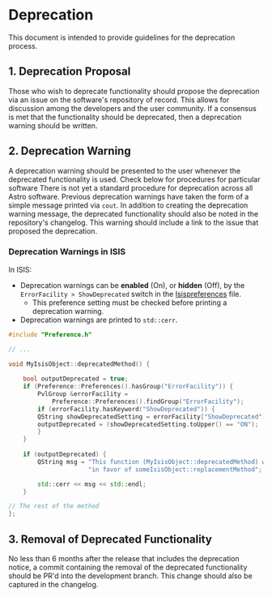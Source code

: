 # Deprecation
This document is intended to provide guidelines for the deprecation process.

## 1. Deprecation Proposal
Those who wish to deprecate functionality should propose the deprecation via an issue on the software's repository of record.  This allows for discussion among the developers and the user community.  If a consensus is met that the functionality should be deprecated, then a deprecation warning should be written.

## 2. Deprecation Warning
A deprecation warning should be presented to the user whenever the deprecated functionality is used.  Check below for procedures for particular software  There is not yet a standard procedure for deprecation across all Astro software.  Previous deprecation warnings have taken the form of a simple message printed via `cout`.  In addition to creating the deprecation warning message, the deprecated functionality should also be noted in the repository's changelog.  This warning should include a link to the issue that proposed the deprecation.

### Deprecation Warnings in ISIS

In ISIS:

- Deprecation warnings can be **enabled** (On), or **hidden** (Off), by the `ErrorFacility > ShowDeprecated` switch in the [Isispreferences](../../concepts/isis-fundamentals/preference-dictionary.md) file.
    - This preference setting must be checked before printing a deprecation warning.
- Deprecation warnings are printed to `std::cerr`.


```cpp
#include "Preference.h"

// ...

void MyIsisObject::deprecatedMethod() {
    
    bool outputDeprecated = true;
    if (Preference::Preferences().hasGroup("ErrorFacility")) {
        PvlGroup &errorFacility =
            Preference::Preferences().findGroup("ErrorFacility");
        if (errorFacility.hasKeyword("ShowDeprecated")) {
        QString showDeprecatedSetting = errorFacility["ShowDeprecated"][0];
        outputDeprecated = (showDeprecatedSetting.toUpper() == "ON");
        }
    }
                    
    if (outputDeprecated) {
        QString msg = "This function (MyIsisObject::deprecatedMethod) will be deprecated in ISIS [version] "
                      "in favor of someIsisObject::replacementMethod";

        std::cerr << msg << std::endl;
    }

// The rest of the method
};
```

## 3. Removal of Deprecated Functionality
No less than 6 months after the release that includes the deprecation notice, a commit containing the removal of the deprecated functionality should be PR'd into the development branch.  This change should also be captured in the changelog.